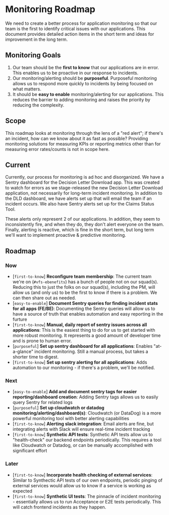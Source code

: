 # Monitoring Roadmap
We need to create a better process for application monitoring so that our team is the first to identify critical issues with our applications. This document provides detailed action items in the short term and ideas for improvement in the long term.

## Monitoring Goals
1. Our team should be the **first to know** that our applications are in error. This enables us to be proactive in our response to incidents.
2. Our monitoring/alerting should be **purposeful**. Purposeful monitoring allows us to respond more quickly to incidents by being focused on what matters.
3. It should be **easy to enable** monitoring/alerting for our applications. This reduces the barrier to adding monitoring and raises the priority by reducing the complexity.

## Scope
This roadmap looks at monitoring through the lens of a "red alert"; if there's an incident, how can we know about it as fast as possible? Providing monitoring solutions for measuring KPIs or reporting metrics other than for measuring error rates/counts is not in scope here.

## Current
Currently, our process for monitoring is ad hoc and disorganized. We have a Sentry dashboard for the Decision Letter Download app. This was created to watch for errors as we stage-released the new Decision Letter Download application, not necessarily for long-term incident monitoring. In addition to the DLD dashboard, we have alerts set up that will email the team if an incident occurs. We also have Sentry alerts set up for the Claims Status Tool.

These alerts only represent 2 of our applications. In addition, they seem to inconsistently fire, and when they do, they don't alert everyone on the team. Finally, alerting is reactive, which is fine in the short term, but long term we'll want to implement proactive & predictive monitoring.

## Roadmap
### Now
- [`first-to-know`] **Reconfigure team membership**:
The current team we're on (`#vfs-ebenefits`) has a bunch of people not on our squad(s). Reducing this to just the folks on our squad(s), including the PM, will allow us (and only us) to be the first to know if there is a problem. We can then share out as needed. 
- [`easy-to-enable`] **Document Sentry queries for finding incident stats for all apps (FE/BE)**:
Documenting the Sentry queries will allow us to have a source of truth that enables automation and easy reporting in the furture
- [`first-to-know`] **Manual, daily report of sentry issues across all applications**:
This is the easiest thing to do for us to get started with more robust monitoring. It represents a good amount of developer time and is prone to human error.
- [`purposeful`] **Set up sentry dashboard for all applications**:
Enables "at-a-glance" incident monitoring. Still a manual process, but takes a shorter time to digest.
- [`first-to-know`] **Set up sentry alerting for all applications**:
Adds automation to our monitoring - if there's a problem, we'll be notified.

### Next
- [`easy-to-enable`] **Add and document sentry tags for easier reporting/dashboard creation**:
Adding Sentry tags allows us to easily query Sentry for related logs
- [`purposeful`] **Set up cloudwatch or datadog monitoring/alerting/dashboard(s)**:
Cloudwatch (or DataDog) is a more powerful monitoring tool with better alerting capabilities
- [`first-to-know`] **Alerting slack integration**:
Email alerts are fine, but integrating alerts with Slack will ensure real-time incident tracking
- [`first-to-know`] **Synthetic API tests**:
Synthetic API tests allow us to "health-check" our backend endpoints periodically. This requires a tool like Cloudwatch or Datadog, or can be manually accomplished with significant effort

### Later
- [`first-to-know`] **Incorporate health checking of external services**:
Similar to Synthectic API tests of our own endpoints, periodic pinging of external services would allow us to know if a service is working as expected
- [`first-to-know`] **Synthetic UI tests**:
The pinnacle of incident monitoring - essentially allows us to run Acceptance or E2E tests periodically. This will catch frontend incidents as they happen.
